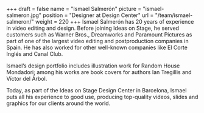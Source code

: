+++
draft		= false
name		= "Ismael Salmerón"
picture		= "ismael-salmeron.jpg"
position 	= "Designer at Design Center"
url			= "/team/ismael-salmeron/"
weight		= 220
+++
Ismael Salmerón has 20 years of experience in video editing and design. Before joining Ideas on Stage, he served customers such as Warner Bros., Dreamworks and Paramount Pictures as part of one of the largest video editing and postproduction companies in Spain. He has also worked for other well-known companies like El Corte Inglés and Canal Club.

Ismael’s design portfolio includes illustration work for Random House Mondadori; among his works are book covers for authors Ian Tregillis and Víctor del Árbol.

Today, as part of the Ideas on Stage Design Center in Barcelona, Ismael puts all his experience to good use, producing top-quality videos, slides and graphics for our clients around the world.